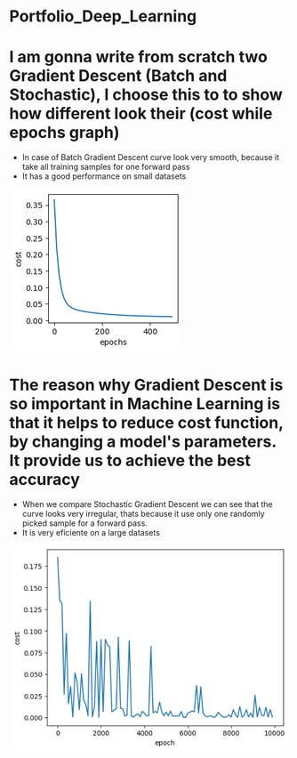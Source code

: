 # Portfolio_Deep_Learning

# I am gonna write from scratch two Gradient Descent (Batch and Stochastic), I choose this to to show how different look their (cost while epochs graph)
* In case of Batch Gradient Descent curve look very smooth, because it take all training samples for one forward pass
* It has a good performance on small datasets

![](https://github.com/JakubTabor/Portfolio_Deep_Learning/blob/main/Images/Batch_GD_plot.png)

# The reason why Gradient Descent is so important in Machine Learning is that it helps to reduce cost function, by changing a model's parameters. It provide   us to achieve the best accuracy


* When we compare Stochastic Gradient Descent we can see that the curve looks very irregular, thats because it use only one randomly picked sample for a forward pass.
* It is very eficiente on a large datasets

![](https://github.com/JakubTabor/Portfolio_Deep_Learning/blob/main/Images/Stochastic_GD_plot.png)

